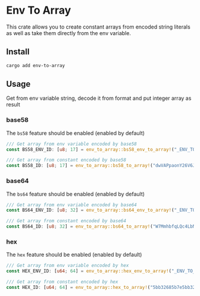 # Env To Array

This crate allows you to create constant arrays from encoded string literals as well as take them directly from the env variable.

## Install

```bash
cargo add env-to-array
```

## Usage

Get from env variable string, decode it from format and put integer array as result

### base58

The `bs58` feature should be enabled (enabled by default)

```rust
/// Get array from env variable encoded by base58
const BS58_ENV_ID: [u8; 17] = env_to_array::bs58_env_to_array!("_ENV_TO_ARRAY_BS58");

/// Get array from constant encoded by base58
const BS58_ID: [u8; 17] = env_to_array::bs58_to_array!("dwVAPpaonY26V6JH17ToUQ");
```

### base64

The `bs64` feature should be enabled (enabled by default)

```rust
/// Get array from env variable encoded by base64
const BS64_ENV_ID: [u8; 32] = env_to_array::bs64_env_to_array!("_ENV_TO_ARRAY_BS64");

/// Get array from constant encoded by base64
const BS64_ID: [u8; 32] = env_to_array::bs64_to_array!("W7MmhbfqLQc4LbN0TUPfiflxSO6uVZ7E0NH+76LueJ0=");
```

### hex

The `hex` feature should be enabled (enabled by default)

```rust
/// Get array from env variable encoded by hex
const HEX_ENV_ID: [u64; 64] = env_to_array::hex_env_to_array!("_ENV_TO_ARRAY_HEX");

/// Get array from constant encoded by hex
const HEX_ID: [u64; 64] = env_to_array::hex_to_array!("5bb32685b7e5bb32685b7ea2d07382db3744d43df89f97148eeae559ec4d0d1feefa2ee789da2d07382db3744d43df89f97148eeae559ec4d0d1feefa2ee789d");
```
